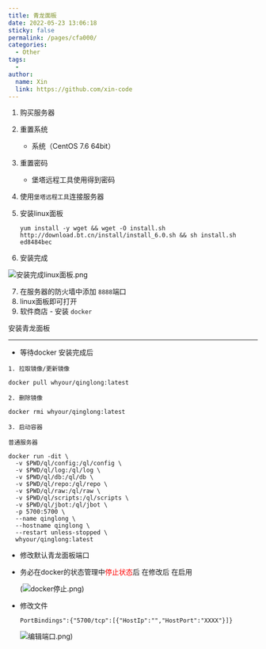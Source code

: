 ```yaml
---
title: 青龙面板
date: 2022-05-23 13:06:18
sticky: false
permalink: /pages/cfa000/
categories: 
  - Other
tags: 
  - 
author: 
  name: Xin
  link: https://github.com/xin-code
---
```


1. 购买服务器

2. 重置系统

   - 系统（CentOS 7.6 64bit）

3. 重置密码

   - 堡塔远程工具使用得到密码

4. 使用`堡塔远程工具`连接服务器

5. 安装linux面板

   ```
   yum install -y wget && wget -O install.sh http://download.bt.cn/install/install_6.0.sh && sh install.sh ed8484bec
   ```

6. 安装完成

![安装完成linux面板.png](https://s2.loli.net/2022/05/23/7XGvqc5STz3OewI.png)

7. 在服务器的防火墙中添加 `8888`端口
8. linux面板即可打开
9. 软件商店 - 安装 `docker`



安装青龙面板

<hr />

- 等待docker 安装完成后

```
1. 拉取镜像/更新镜像

docker pull whyour/qinglong:latest

2. 删除镜像

docker rmi whyour/qinglong:latest

3. 启动容器 

普通服务器

docker run -dit \
  -v $PWD/ql/config:/ql/config \
  -v $PWD/ql/log:/ql/log \
  -v $PWD/ql/db:/ql/db \
  -v $PWD/ql/repo:/ql/repo \
  -v $PWD/ql/raw:/ql/raw \
  -v $PWD/ql/scripts:/ql/scripts \
  -v $PWD/ql/jbot:/ql/jbot \
  -p 5700:5700 \
  --name qinglong \
  --hostname qinglong \
  --restart unless-stopped \
  whyour/qinglong:latest
```



- 修改默认青龙面板端口

- 务必在docker的状态管理中<span style="color:red">停止状态</span>后 在修改后 在启用

  (![docker停止.png](https://s2.loli.net/2022/05/23/42vuOsMaVPSFDZ9.png))
  
- 修改文件

  ```
  PortBindings":{"5700/tcp":[{"HostIp":"","HostPort":"XXXX"}]}
  ```
  
  
  
  ![编辑端口.png](https://s2.loli.net/2022/05/23/nYGzhFQuoJmO1Z9.png))